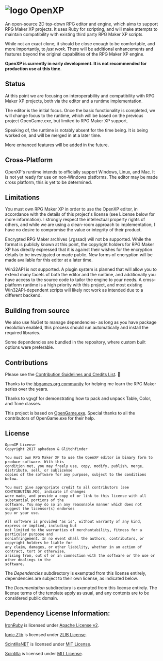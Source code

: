 # ![logo](Tools/logo.png) OpenXP
An open-source 2D top-down RPG editor and engine, which aims to support RPG Maker XP projects. 
It uses Ruby for scripting, and will make attempts to maintain compatibility with existing third 
party RPG Maker XP scripts.

While not an exact clone, it should be close enough to be comfortable, and more importantly, to 
*just work*.  There will be additional enhancements and features beyond the original capabilities 
of the RPG Maker XP engine.

**OpenXP is currently in early development.  It is not recommended for production use at this time.**


Status
--------
At this point we are focusing on interoperability and compatibility with RPG Maker XP projects, both 
via the editor and a runtime implementation.

The editor is the initial focus.  Once the basic functionality is completed, we will change focus to 
the runtime, which will be based on the previous project OpenGame.exe, but limited to RPG Maker XP 
support.

Speaking of, the runtime is notably absent for the time being. It is being worked on, and will be 
merged in at a later time.

More enhanced features will be added in the future.


Cross-Platform
--------------
OpenXP's runtime intends to officially support Windows, Linux, and Mac.  It is not yet ready for use 
on non-Windows platforms.  The editor may be made cross platform, this is yet to be determined.


Limitations
-----------
You must own RPG Maker XP in order to use the OpenXP editor, in accordance with the details 
of this project's license (see License below for more information).  I strongly respect the intellectual 
property rights of others, and while we are using a clean-room approach to implementation, I have no 
desire to compromise the value or integrity of their product.

Encrypted RPG Maker archives (.rgssad) will not be supported.  While the format is publicly known 
at this point, the copyright holders for RPG Maker XP has directly expressed that it is 
against their wishes for the encryption details to be investigated or made public.  New forms of 
encryption will be made available for this editor at a later time.

Win32API is not supported.  A plugin system is planned that will allow you to extend many facets 
of both the editor and the runtime, and additionally you have access to the source code to tailor 
the engine to your needs.  A cross-platform runtime is a high priority with this project, and most 
existing Win32API-dependent scripts will likely not work as intended due to a different backend.


Building from source
--------------------
We also use NuGet to manage dependencies- as long as you have package resolution enabled, 
this process should run automatically and install the required libraries.

Some dependencies are bundled in the repository, where custom built options were preferable. 


Contributions
------------
Please see the [Contribution Guidelines and Credits List](CONTRIBUTING.MD).  :eyes:

Thanks to the [hbgames.org community](http://www.hbgames.org/) for helping me learn the RPG Maker 
series over the years.  

Thanks to vgvgf for demonstrating how to pack and unpack Table, Color, and Tone classes.  

This project is based on [OpenGame.exe](https://github.com/aphadeon/OpenGame.exe). 
Special thanks to all the contributors of OpenGame.exe for their help.

License
-------
```
OpenXP License
Copyright 2017 aphadeon & Glitchfinder

You must own RPG Maker XP to use the OpenXP editor in binary form to produce software. With this 
condition met, you may freely use, copy, modify, publish, merge, distribute, sell, or sublicense 
copies of the software for any purpose, subject to the conditions below.

You must give appropriate credit to all contributors (see CONTRIBUTING.MD), indicate if changes 
were made, and provide a copy of or link to this license with all substantial portions of the 
software. You may do so in any reasonable manner which does not suggest the licensor(s) endorses 
you or your use.

All software is provided "as is", without warranty of any kind, express or implied, including but 
not limited to the warranties of merchantability, fitness for a particular purpose and 
noninfringement. In no event shall the authors, contributors, or copyright holders be liable for 
any claim, damages, or other liability, whether in an action of contract, tort or otherwise, 
arising from, out of or in connection with the software or the use or other dealings in the
software.
```
The *Dependencies* subdirectory is exempted from this license entirely, dependencies are subject 
to their own license, as indicated below.

The *Documentation* subdirectory is exempted from this license entirely. The license terms of the 
template apply as usual, and any contents are to be considered public domain.

Dependency License Information:
-------------------------------

[IronRuby](http://ironruby.net/) 
is licensed under [Apache License v2](http://www.apache.org/licenses/LICENSE-2.0).  

[Ionic.Zlib](https://github.com/jstedfast/Ionic.Zlib) 
is licensed under [ZLIB License](https://github.com/jstedfast/Ionic.Zlib/blob/master/License.zlib.txt).  

[ScintillaNET](https://github.com/jacobslusser/ScintillaNET) 
is licensed under [MIT License](https://github.com/jacobslusser/ScintillaNET/blob/master/LICENSE).  

[Scintilla](http://www.scintilla.org/) 
is licensed under [MIT License](http://www.scintilla.org/License.txt).  